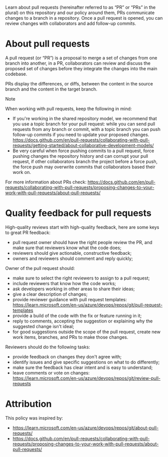 Learn about pull requests (hereinafter referred to as “PR” or “PRs” in the plural)
on this repository and our policy around them, PRs communicate changes to a branch
in a repository. Once a pull request is opened, you can review changes with collaborators
and add follow-up commits.

About pull requests
===================

A pull request (or “PR”) is a proposal to merge a set of changes from one branch
into another, in a PR, collaborators can review and discuss the proposed set of
changes before they integrate the changes into the main codebase.

PRs display the differences, or diffs, between the content in the source branch
and the content in the target branch.

> [!Note]
> When working with pull requests, keep the following in mind:
>
> - If you're working in the shared repository model, we recommend that you use a
topic branch for your pull request: while you can send pull requests from any branch
or commit, with a topic branch you can push follow-up commits if you need to update
your proposed changes.\
>   <https://docs.github.com/en/pull-requests/collaborating-with-pull-requests/getting-started/about-collaborative-development-models/>
> - Be very careful when force pushing commits to a pull request, force pushing
changes the repository history and can corrupt your pull request, if other collaborators
branch the project before a force push, the force push may overwrite commits that
collaborators based their work on.

For more information about PRs check:
<https://docs.github.com/en/pull-requests/collaborating-with-pull-requests/proposing-changes-to-your-work-with-pull-requests/about-pull-requests/>

Quality feedback for pull requests
==================================

High-quality reviews start with high-quality feedback, here are some keys to great
PR feedback:

- pull request owner should have the right people review the PR, and make sure that
  reviewers know what the code does;
- reviewers should give actionable, constructive feedback;
- owners and reviewers should comment and reply quickly;

Owner of the pull request should:

- make sure to select the right reviewers to assign to a pull request;
- include reviewers that know how the code works;
- ask developers working in other areas to share their ideas;
- give a clear description of changes;
- provide reviewer guidance with pull request templates:\
  <https://learn.microsoft.com/en-us/azure/devops/repos/git/pull-request-templates>
- provide a build of the code with the fix or feature running in it;
- reply to comments, accepting the suggestion or explaining why the suggested change
  isn't ideal;
- for good suggestions outside the scope of the pull request, create new work items,
  branches, and PRs to make those changes.

Reviewers should do the following tasks:

- provide feedback on changes they don't agree with;
- identify issues and give specific suggestions on what to do differently;
- make sure the feedback has clear intent and is easy to understand;
- leave comments or vote on changes:\
  <https://learn.microsoft.com/en-us/azure/devops/repos/git/review-pull-requests>

Attribution
===========

This policy was inspired by:

- <https://learn.microsoft.com/en-us/azure/devops/repos/git/about-pull-requests/>
- <https://docs.github.com/en/pull-requests/collaborating-with-pull-requests/proposing-changes-to-your-work-with-pull-requests/about-pull-requests/>
